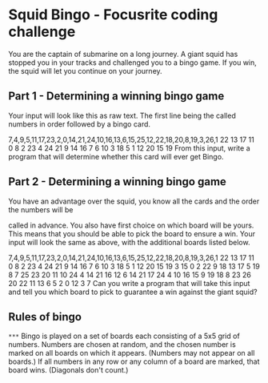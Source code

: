 # Squid Bingo - Focusrite coding challenge

You are the captain of submarine on a long journey. A giant squid has stopped you in your tracks
and challenged you to a bingo game. If you win, the squid will let you continue on your journey.

## Part 1 - Determining a winning bingo game
Your input will look like this as raw text. The first line being the called numbers in order followed
by a bingo card.

7,4,9,5,11,17,23,2,0,14,21,24,10,16,13,6,15,25,12,22,18,20,8,19,3,26,1
22 13 17 11 0
8 2 23 4 24
21 9 14 16 7
6 10 3 18 5
1 12 20 15 19
From this input, write a program that will determine whether this card will ever get Bingo.

## Part 2 - Determining a winning bingo game
You have an advantage over the squid, you know all the cards and the order the numbers will be

called in advance. You also have first choice on which board will be yours. This means that you
should be able to pick the board to ensure a win.
Your input will look the same as above, with the additional boards listed below.

7,4,9,5,11,17,23,2,0,14,21,24,10,16,13,6,15,25,12,22,18,20,8,19,3,26,1
22 13 17 11 0
8 2 23 4 24
21 9 14 16 7
6 10 3 18 5
1 12 20 15 19
3 15 0 2 22
9 18 13 17 5
19 8 7 25 23
20 11 10 24 4
14 21 16 12 6
14 21 17 24 4
10 16 15 9 19
18 8 23 26 20
22 11 13 6 5
2 0 12 3 7
Can you write a program that will take this input and tell you which board to pick to guarantee a
win against the giant squid?

## Rules of bingo
`***`
Bingo is played on a set of boards each consisting of a 5x5 grid of numbers. Numbers are chosen
at random, and the chosen number is marked on all boards on which it appears. (Numbers may
not appear on all boards.) If all numbers in any row or any column of a board are marked, that
board wins. (Diagonals don't count.)